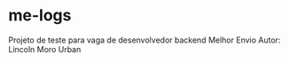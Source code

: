 # me-logs

Projeto de teste para vaga de desenvolvedor backend Melhor Envio
Autor: Lincoln Moro Urban
